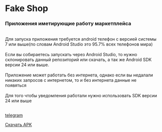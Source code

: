 # Fake Shop
### Приложения иметирующие работу маркетплейса
</br>
Для запуска приложения требуется android телефон с версией системы 7 или выше(по словам Android Studio это 95.7% всех телефонов мира)
</br></br>
Если вы собираетесь запускать через Android Studio, то нужно склонировать данный репозиторий или скачать, а так же Android SDK версии 24 или выше.
</br></br>
Приложение может работать без интернета, однако если вы недалали никаких запросов с интернетом, то и без интернета данные не появяться
</br></br>
Для того чтобы уведомления работали нужно использовать SDK версии 24 или выше
</br></br>

[telegram](https://t.me/SlavaKruchkovenko)

[Скачать APK](https://github.com/SlavaPerryAyeKruchkovenko/Fake_shop/releases/download/Fake_shop_v.1.1.0/app-debug.apk)